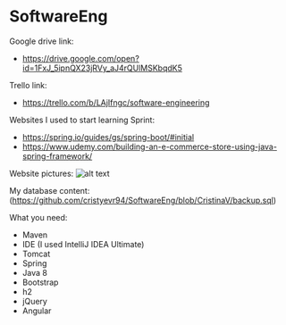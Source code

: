 # SoftwareEng

Google drive link:
- https://drive.google.com/open?id=1FxJ_5ipnQX23jRVy_aJ4rQUlMSKbqdK5

Trello link:
- https://trello.com/b/LAjIfngc/software-engineering

Websites I used to start learning Sprint:
- https://spring.io/guides/gs/spring-boot/#initial
- https://www.udemy.com/building-an-e-commerce-store-using-java-spring-framework/

Website pictures:
![alt text](https://github.com/cristyevr94/SoftwareEng/blob/CristinaV/WebsiteFront.PNG)

My database content:
(https://github.com/cristyevr94/SoftwareEng/blob/CristinaV/backup.sql)

What you need:
- Maven
- IDE (I used IntelliJ IDEA Ultimate)
- Tomcat
- Spring
- Java 8
- Bootstrap
- h2
- jQuery
- Angular
